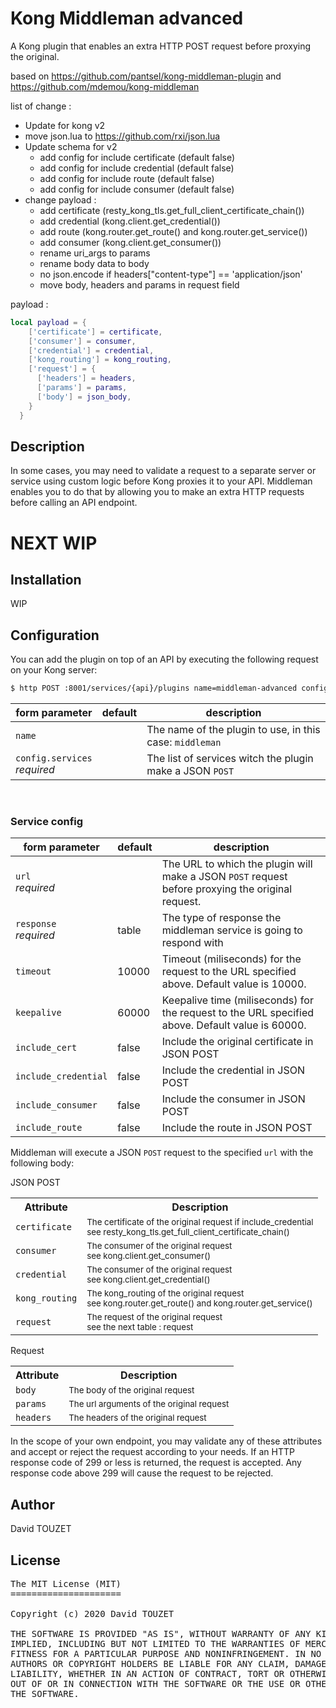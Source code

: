 # Kong Middleman advanced

A Kong plugin that enables an extra HTTP POST request before proxying the original.

based on https://github.com/pantsel/kong-middleman-plugin and https://github.com/mdemou/kong-middleman

list of change :
- Update for kong v2
- move json.lua to https://github.com/rxi/json.lua
- Update schema for v2
	- add config for include certificate (default false)
    - add config for include credential (default false)
    - add config for include route (default false)
    - add config for include consumer (default false)
 - change payload :
 	- add certificate (resty_kong_tls.get_full_client_certificate_chain())
    - add credential (kong.client.get_credential())
    - add route (kong.router.get_route() and kong.router.get_service())
    - add consumer (kong.client.get_consumer())
    - rename uri_args to params
    - rename body data to body
    - no json.encode if headers["content-type"] == 'application/json'
    - move body, headers and params in request field


payload :
```lua
local payload = {
    ['certificate'] = certificate,
    ['consumer'] = consumer,
    ['credential'] = credential,
    ['kong_routing'] = kong_routing,
    ['request'] = {
      ['headers'] = headers,
      ['params'] = params,
      ['body'] = json_body,
    }
  }
```


## Description

In some cases, you may need to validate a request to a separate server or service using custom logic before Kong proxies it to your API.
Middleman enables you to do that by allowing you to make an extra HTTP requests before calling an API endpoint.


# NEXT WIP

## Installation

WIP

## Configuration

You can add the plugin on top of an API by executing the following request on your Kong server:

```sh
$ http POST :8001/services/{api}/plugins name=middleman-advanced config:='{ "services": [{"url": "http://myserver.io/validate", "response": "table", "timeout": 10000, "keepalive": 60000}]}'
```

<table><thead>
<tr>
<th>form parameter</th>
<th>default</th>
<th>description</th>
</tr>
</thead><tbody>
<tr>
<td><code>name</code></td>
<td></td>
<td>The name of the plugin to use, in this case: <code>middleman</code></td>
</tr>
<tr>
<td><code>config.services</code><br><em>required</em></td>
<td></td>
<td>The list of services witch the plugin make a JSON <code>POST</code></td>
</tr>

</tbody></table><br />

### Service config
<table><thead>
<tr>
<th>form parameter</th>
<th>default</th>
<th>description</th>
</tr>
</thead><tbody>
<tr>
<td><code>url</code><br><em>required</em></td>
<td></td>
<td>The URL to which the plugin will make a JSON <code>POST</code> request before proxying the original request.</td>
</tr>
<tr>
<td><code>response</code><br><em>required</em></td>
<td>table</td>
<td>The type of response the middleman service is going to respond with</td>
</tr>
<tr>
<td><code>timeout</code></td>
<td>10000</td>
<td>Timeout (miliseconds) for the request to the URL specified above. Default value is 10000.</td>
</tr>
<tr>
<td><code>keepalive</code></td>
<td>60000</td>
<td>Keepalive time (miliseconds) for the request to the URL specified above. Default value is 60000.</td>
</tr>
<tr>
<td><code>include_cert</code></td>
<td>false</td>
<td>Include the original certificate in JSON POST</td>
</tr>
<tr>
<td><code>include_credential</code></td>
<td>false</td>
<td>Include the credential in JSON POST</td>
</tr>
<tr>
<td><code>include_consumer</code></td>
<td>false</td>
<td>Include the consumer in JSON POST</td>
</tr>
<tr>
<td><code>include_route</code></td>
<td>false</td>
<td>Include the route in JSON POST</td>
</tr>
</tbody></table>

Middleman will execute a JSON <code>POST</code> request to the specified <code>url</code> with the following body:

JSON POST
<table>
    <tr>
        <th>Attribute</th>
        <th>Description</th>
    </tr>
    <tr>
    <td><code>certificate</code></td>
    <td><small>The certificate of the original request if include_credential <br/> see resty_kong_tls.get_full_client_certificate_chain()</small></td>
    </tr>
    <tr>
        <td><code>consumer</code></td>
        <td><small>The consumer of the original request <br/> see kong.client.get_consumer()</small></td>
    </tr>
    <tr>
        <td><code>credential</code></td>
        <td><small>The consumer of the original request <br/> see kong.client.get_credential()</small></td>
    </tr>
    <tr>
        <td><code>kong_routing</code></td>
        <td><small>The kong_routing of the original request <br/> see kong.router.get_route() and kong.router.get_service()</small></td>
    </tr>
    <tr>
        <td><code>request</code></td>
        <td><small>The request of the original request <br /> see the next table : request</small></td>
    </tr>
</table>

Request
<table>
    <tr>
        <th>Attribute</th>
        <th>Description</th>
    </tr>
    <tr>
    <td><code>body</code></td>
    <td><small>The body of the original request</small></td>
    </tr>
    <tr>
        <td><code>params</code></td>
        <td><small>The url arguments of the original request</small></td>
    </tr>
    <tr>
        <td><code>headers</code></td>
        <td><small>The headers of the original request</small></td>
    </tr>
</table>

In the scope of your own endpoint, you may validate any of these attributes and accept or reject the request according to your needs. If an HTTP response code of 299 or less is returned, the request is accepted. Any response code above 299 will cause the request to be rejected.  

## Author
David TOUZET

## License
<pre>
The MIT License (MIT)
=====================

Copyright (c) 2020 David TOUZET

THE SOFTWARE IS PROVIDED "AS IS", WITHOUT WARRANTY OF ANY KIND, EXPRESS OR
IMPLIED, INCLUDING BUT NOT LIMITED TO THE WARRANTIES OF MERCHANTABILITY,
FITNESS FOR A PARTICULAR PURPOSE AND NONINFRINGEMENT. IN NO EVENT SHALL THE
AUTHORS OR COPYRIGHT HOLDERS BE LIABLE FOR ANY CLAIM, DAMAGES OR OTHER
LIABILITY, WHETHER IN AN ACTION OF CONTRACT, TORT OR OTHERWISE, ARISING FROM,
OUT OF OR IN CONNECTION WITH THE SOFTWARE OR THE USE OR OTHER DEALINGS IN
THE SOFTWARE.
</pre>
